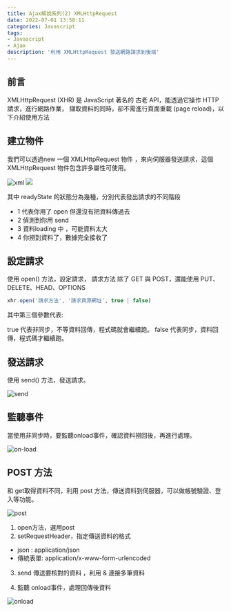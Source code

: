 ```yaml
---
title: Ajax解說系列(2) XMLHttpRequest
date: 2022-07-01 13:58:11
categories: Javascript
tags: 
- Javascript
- Ajax
description: '利用 XMLHttpRequest 發送網路請求到後端'
---
```


## 前言

XMLHttpRequest (XHR) 是 JavaScript 著名的 古老 API，能透過它操作 HTTP 請求，進行網路作業，
擷取資料的同時，卻不需進行頁面重載 (page reload)，以下介紹使用方法

## 建立物件

我們可以透過new 一個 XMLHttpRequest 物件 ，來向伺服器發送請求，這個XMLHttpRequest 物件包含許多屬性可使用。

![xml](https://miro.medium.com/max/714/1*e4T8bl0a1-yLF-6ty31wSA.png)
![](https://miro.medium.com/max/1155/1*32TavTHF8TJWAcE5XIOyGw.png)

其中 readyState 的狀態分為幾種，分別代表發出請求的不同階段

- 1 代表你用了 open 但還沒有把資料傳過去
- 2 偵測到你用 send
- 3 資料loading 中 ，可能資料太大
- 4 你撈到資料了，數據完全接收了

## 設定請求

使用 open() 方法，設定請求，
請求方法 除了 GET 與 POST，還能使用 PUT、DELETE、HEAD、OPTIONS

``` js
xhr.open('請求方法', '請求資源網址', true | false)
```

其中第三個參數代表: 

true 代表非同步，不等資料回傳，程式碼就會繼續跑。
false 代表同步，資料回傳，程式碼才繼續跑。

## 發送請求

使用 send() 方法，發送請求。

![send](https://miro.medium.com/max/1155/1*DvrAzDHjq31_kdppxvivyQ.png)

## 監聽事件

當使用非同步時，要監聽onload事件，確認資料撈回後，再進行處理。

![on-load](https://miro.medium.com/max/1155/1*-UC5WKjY-A5ClIMLUM3PbQ.png)


## POST 方法

和 get取得資料不同，利用 post 方法，傳送資料到伺服器，可以做帳號驗證、登入等功能。

![post](https://miro.medium.com/max/1155/1*4ip7E7cbry2cIWUcO1Ufvg.png)

1. open方法，選用post
2. setRequestHeader，指定傳送資料的格式
- json : application/json
- 傳統表單: application/x-www-form-urlencoded

3. send 傳送要核對的資料 ，利用 & 連接多筆資料

4. 監聽 onload事件，處理回傳後資料

![onload](https://miro.medium.com/max/1086/1*RSI2A1RPc5obLx5K_sYEyQ.png)